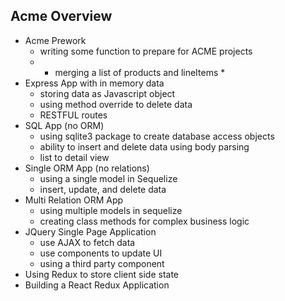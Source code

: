 ## Acme Overview

- Acme Prework
  - writing some function to prepare for ACME projects
  - * merging a list of products and lineItems *
- Express App with in memory data 
  - storing data as Javascript object
  - using method override to delete data
  - RESTFUL routes
- SQL App (no ORM)
  - using sqlite3 package to create database access objects
  - ability to insert and delete data using body parsing
  - list to detail view
- Single ORM App (no relations)
  - using a single model in Sequelize
  - insert, update, and delete data
- Multi Relation ORM App
  - using multiple models in sequelize
  - creating class methods for complex business logic
- JQuery Single Page Application
  - use AJAX to fetch data
  - use components to update UI
  - using a third party component
- Using Redux to store client side state
- Building a React Redux Application
